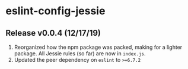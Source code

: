 # eslint-config-jessie

## Release v0.0.4 (12/17/19)

1. Reorganized how the npm package was packed, making for a lighter
package. All Jessie rules (so far) are now in `index.js`.
2. Updated the peer dependency on `eslint` to `>=6.7.2`
